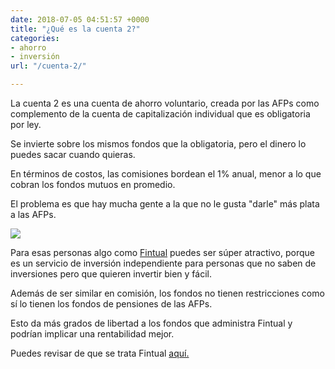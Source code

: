 ```yaml
---
date: 2018-07-05 04:51:57 +0000
title: "¿Qué es la cuenta 2?"
categories:
- ahorro
- inversión
url: "/cuenta-2/"

---
```

La cuenta 2 es una cuenta de ahorro voluntario, creada por las AFPs como complemento de la cuenta de capitalización individual que es obligatoria por ley.

Se invierte sobre los mismos fondos que la obligatoria, pero el dinero lo puedes sacar cuando quieras.

En términos de costos, las comisiones bordean el 1% anual, menor a lo que cobran los fondos mutuos en promedio.

El problema es que hay mucha gente a la que no le gusta "darle" más plata a las AFPs.

![](/uploads/cuenta-2-1200x630.png)

Para esas personas algo como [Fintual](www.fintual.cl) puedes ser súper atractivo, porque es un servicio de inversión independiente para personas que no saben de inversiones pero que quieren invertir bien y fácil.

Además de ser similar en comisión, los fondos no tienen restricciones como sí lo tienen los fondos de pensiones de las AFPs.

Esto da más grados de libertad a los fondos que administra Fintual y podrían implicar una rentabilidad mejor.

Puedes revisar de que se trata Fintual [aquí.](www.fintual.cl)